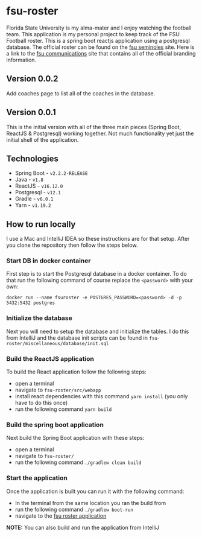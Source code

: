 # fsu-roster

Florida State University is my alma-mater and I enjoy watching the football team.  This application is my personal 
project to keep track of the FSU Football roster.  This is a spring boot reactjs application using a postgresql 
database.  The official roster can be found on the [fsu seminoles](https://seminoles.com/sports/football/roster/) site.
Here is a link to the [fsu communications](http://unicomm.fsu.edu/brand/applying/colors/) site that contains all of 
the official branding information.

## Version 0.0.2
Add coaches page to list all of the coaches in the database.

## Version 0.0.1
This is the initial version with all of the three main pieces (Spring Boot, ReactJS & Postgresql) working together.
Not much functionality yet just the initial shell of the application.

## Technologies
- Spring Boot - `v2.2.2-RELEASE`
- Java - `v1.8`
- ReactJS - `v16.12.0`
- Postgresql - `v12.1`
- Gradle - `v6.0.1`
- Yarn - `v1.19.2`

## How to run locally
I use a Mac and IntelliJ IDEA so these instructions are for that setup.
After you clone the repository then follow the steps below.

### Start DB in docker container
First step is to start the Postgresql database in a docker container.  To do that run the following command of course
replace the `<password>` with your own:

`docker run --name fsuroster -e POSTGRES_PASSWORD=<password> -d -p 5432:5432 postgres`

### Initialize the database
Next you will need to setup the database and initialize the tables.  I do this from IntelliJ and the database init
scripts can be found in `fsu-roster/miscellaneous/database/init.sql`

### Build the ReactJS application
To build the React application follow the following steps:
- open a terminal
- navigate to `fsu-roster/src/webapp`
- install react dependencies with this command `yarn install` (you only have to do this once)
- run the following command `yarn build`

### Build the spring boot application
Next build the Spring Boot application with these steps:
- open a terminal
- navigate to `fsu-roster/`
- run the following command `./gradlew clean build`

### Start the application
Once the application is built you can run it with the following command:
- In the terminal from the same location you ran the build from
- run the following command `./gradlew boot-run`
- navigate to the [fsu roster application](http://localhost:8080)

**NOTE:** You can also build and run the application from IntelliJ
